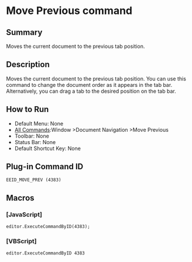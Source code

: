 # Move Previous command

## Summary

Moves the current document to the previous tab position.

## Description

Moves the current document to the previous tab position. You can use this command to change the document order as it appears in the tab bar. Alternatively, you can drag a tab to the desired position on the tab bar.

## How to Run

- Default Menu: None
- [All Commands](../tools/all_commands):Window
\>Document Navigation \>Move Previous
- Toolbar: None
- Status Bar: None
- Default Shortcut Key: None

## Plug-in Command ID

```
EEID_MOVE_PREV (4383)```

## Macros

### \[JavaScript\]

```
editor.ExecuteCommandByID(4383);
```

### \[VBScript\]

```
editor.ExecuteCommandByID 4383
```
